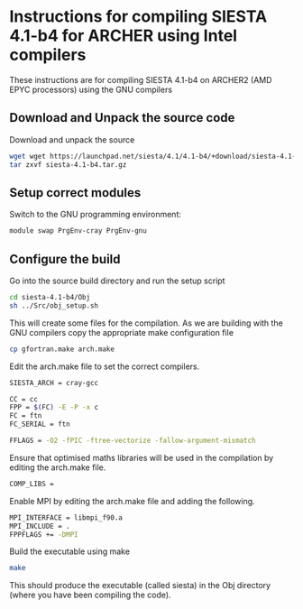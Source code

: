 Instructions for compiling SIESTA 4.1-b4 for ARCHER using Intel compilers
=========================================================================

These instructions are for compiling SIESTA 4.1-b4 on ARCHER2 (AMD EPYC
processors) using the GNU compilers

Download and Unpack the source code
-------------------------------------------

Download and unpack the source

```bash
wget wget https://launchpad.net/siesta/4.1/4.1-b4/+download/siesta-4.1-b4.tar.gz
tar zxvf siesta-4.1-b4.tar.gz
```

Setup correct modules
---------------------

Switch to the GNU programming environment:

```bash
module swap PrgEnv-cray PrgEnv-gnu
```


Configure the build
-------------------

Go into the source build directory and run the setup script


```bash
cd siesta-4.1-b4/Obj
sh ../Src/obj_setup.sh
```

This will create some files for the compilation.  As we are building with
the GNU compilers copy the appropriate make configuration file

```bash
cp gfortran.make arch.make
```

Edit the arch.make file to set the correct compilers.

```bash
SIESTA_ARCH = cray-gcc

CC = cc
FPP = $(FC) -E -P -x c
FC = ftn
FC_SERIAL = ftn

FFLAGS = -O2 -fPIC -ftree-vectorize -fallow-argument-mismatch 
```

Ensure that optimised maths libraries will be used in the compilation by editing the arch.make file.

```bash
COMP_LIBS =
```

Enable MPI by editing the arch.make file and adding the following.

```bash
MPI_INTERFACE = libmpi_f90.a
MPI_INCLUDE = .
FPPFLAGS += -DMPI
```

Build the executable using make

```bash
make
```

This should produce the executable (called siesta) in the Obj directory (where you have been compiling the code).

